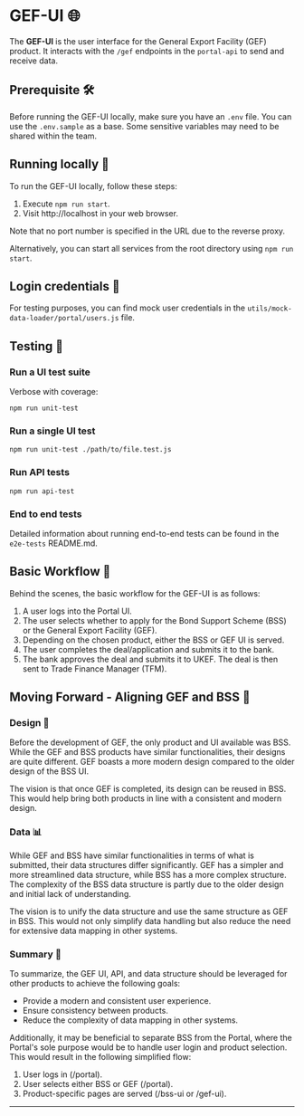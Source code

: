 # GEF-UI 🌐

The **GEF-UI** is the user interface for the General Export Facility (GEF) product. It interacts with the `/gef` endpoints in the `portal-api` to send and receive data.

## Prerequisite 🛠️

Before running the GEF-UI locally, make sure you have an `.env` file. You can use the `.env.sample` as a base. Some sensitive variables may need to be shared within the team.

## Running locally 🏃

To run the GEF-UI locally, follow these steps:

1. Execute `npm run start`.
2. Visit http://localhost in your web browser.

Note that no port number is specified in the URL due to the reverse proxy.

Alternatively, you can start all services from the root directory using `npm run start`.

## Login credentials 🔑

For testing purposes, you can find mock user credentials in the `utils/mock-data-loader/portal/users.js` file.

## Testing 🧪

### **Run a UI test suite**

Verbose with coverage:
```shell
npm run unit-test
```

### **Run a single UI test**

```shell
npm run unit-test ./path/to/file.test.js
```

### **Run API tests**

```shell
npm run api-test
```

### **End to end tests**

Detailed information about running end-to-end tests can be found in the `e2e-tests` README.md.

## Basic Workflow 🔄

Behind the scenes, the basic workflow for the GEF-UI is as follows:

1. A user logs into the Portal UI.
2. The user selects whether to apply for the Bond Support Scheme (BSS) or the General Export Facility (GEF).
3. Depending on the chosen product, either the BSS or GEF UI is served.
4. The user completes the deal/application and submits it to the bank.
5. The bank approves the deal and submits it to UKEF. The deal is then sent to Trade Finance Manager (TFM).

## Moving Forward - Aligning GEF and BSS 🚀

### Design 🎨

Before the development of GEF, the only product and UI available was BSS. While the GEF and BSS products have similar functionalities, their designs are quite different. GEF boasts a more modern design compared to the older design of the BSS UI.

The vision is that once GEF is completed, its design can be reused in BSS. This would help bring both products in line with a consistent and modern design.

### Data 📊

While GEF and BSS have similar functionalities in terms of what is submitted, their data structures differ significantly. GEF has a simpler and more streamlined data structure, while BSS has a more complex structure. The complexity of the BSS data structure is partly due to the older design and initial lack of understanding.

The vision is to unify the data structure and use the same structure as GEF in BSS. This would not only simplify data handling but also reduce the need for extensive data mapping in other systems.

### Summary 📝

To summarize, the GEF UI, API, and data structure should be leveraged for other products to achieve the following goals:

- Provide a modern and consistent user experience.
- Ensure consistency between products.
- Reduce the complexity of data mapping in other systems.

Additionally, it may be beneficial to separate BSS from the Portal, where the Portal's sole purpose would be to handle user login and product selection. This would result in the following simplified flow:

1. User logs in (/portal).
2. User selects either BSS or GEF (/portal).
3. Product-specific pages are served (/bss-ui or /gef-ui).

---